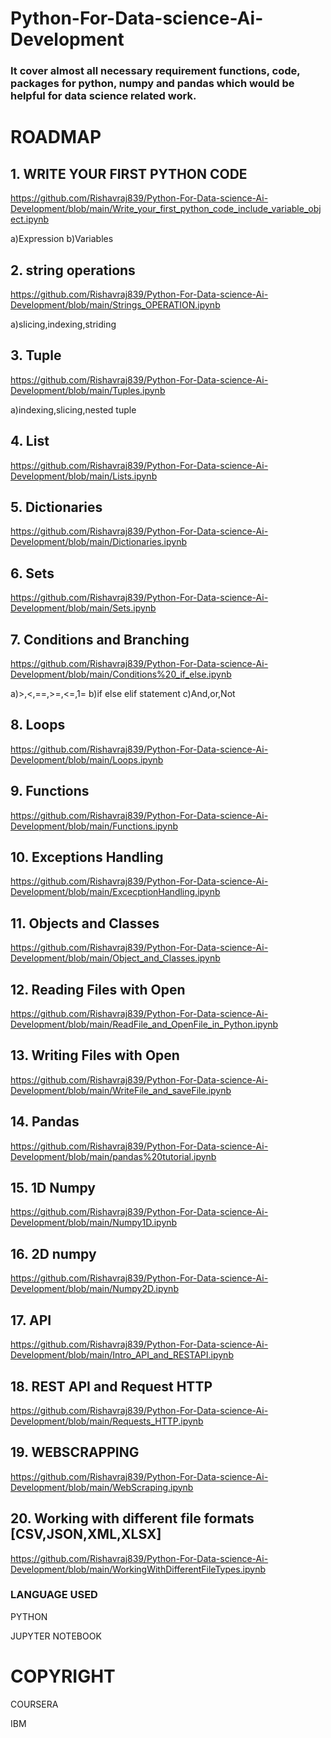 # Python-For-Data-science-Ai-Development
### It cover almost all necessary requirement functions, code, packages for python, numpy and pandas which would be helpful for data science related work.

# ROADMAP

## 1. WRITE YOUR FIRST PYTHON CODE
   https://github.com/Rishavraj839/Python-For-Data-science-Ai-Development/blob/main/Write_your_first_python_code_include_variable_object.ipynb
   
 a)Expression 
 b)Variables
 
 ## 2. string operations
   https://github.com/Rishavraj839/Python-For-Data-science-Ai-Development/blob/main/Strings_OPERATION.ipynb
   
   a)slicing,indexing,striding
   
 ## 3. Tuple 
   https://github.com/Rishavraj839/Python-For-Data-science-Ai-Development/blob/main/Tuples.ipynb
   
   a)indexing,slicing,nested tuple
 ## 4. List
   https://github.com/Rishavraj839/Python-For-Data-science-Ai-Development/blob/main/Lists.ipynb
 ## 5. Dictionaries
   https://github.com/Rishavraj839/Python-For-Data-science-Ai-Development/blob/main/Dictionaries.ipynb
 
 ## 6. Sets
   https://github.com/Rishavraj839/Python-For-Data-science-Ai-Development/blob/main/Sets.ipynb
 
 ## 7. Conditions and Branching
   https://github.com/Rishavraj839/Python-For-Data-science-Ai-Development/blob/main/Conditions%20_if_else.ipynb
   
   a)>,<,==,>=,<=,1=
   b)if else elif statement
   c)And,or,Not
   
 ## 8. Loops
   https://github.com/Rishavraj839/Python-For-Data-science-Ai-Development/blob/main/Loops.ipynb
 ## 9. Functions
   https://github.com/Rishavraj839/Python-For-Data-science-Ai-Development/blob/main/Functions.ipynb
 ## 10. Exceptions Handling
   https://github.com/Rishavraj839/Python-For-Data-science-Ai-Development/blob/main/ExcecptionHandling.ipynb
 ## 11. Objects and Classes
   https://github.com/Rishavraj839/Python-For-Data-science-Ai-Development/blob/main/Object_and_Classes.ipynb
 ## 12. Reading Files with Open
   https://github.com/Rishavraj839/Python-For-Data-science-Ai-Development/blob/main/ReadFile_and_OpenFile_in_Python.ipynb
 ## 13. Writing Files with Open
   https://github.com/Rishavraj839/Python-For-Data-science-Ai-Development/blob/main/WriteFile_and_saveFile.ipynb
 ## 14. Pandas
   https://github.com/Rishavraj839/Python-For-Data-science-Ai-Development/blob/main/pandas%20tutorial.ipynb
 ## 15. 1D Numpy
   https://github.com/Rishavraj839/Python-For-Data-science-Ai-Development/blob/main/Numpy1D.ipynb
 ## 16. 2D numpy
   https://github.com/Rishavraj839/Python-For-Data-science-Ai-Development/blob/main/Numpy2D.ipynb
 ## 17. API
   https://github.com/Rishavraj839/Python-For-Data-science-Ai-Development/blob/main/Intro_API_and_RESTAPI.ipynb
    
 ## 18. REST API and Request HTTP
   https://github.com/Rishavraj839/Python-For-Data-science-Ai-Development/blob/main/Requests_HTTP.ipynb
 
 ## 19. WEBSCRAPPING
  https://github.com/Rishavraj839/Python-For-Data-science-Ai-Development/blob/main/WebScraping.ipynb
 ## 20. Working with different file formats [CSV,JSON,XML,XLSX]
  https://github.com/Rishavraj839/Python-For-Data-science-Ai-Development/blob/main/WorkingWithDifferentFileTypes.ipynb

  ### LANGUAGE USED 
  PYTHON
  
  
  JUPYTER NOTEBOOK
    
 # COPYRIGHT
 
 COURSERA 
 
 
 
 
 IBM 
 

